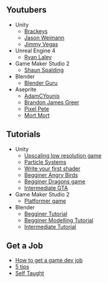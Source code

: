 ## Youtubers
* Unity
  * [Brackeys](https://www.youtube.com/user/Brackeys)
  * [Jason Weimann](https://www.youtube.com/channel/UCX_b3NNQN5bzExm-22-NVVg)
  * [Jimmy Vegas](https://www.youtube.com/channel/UCRMXHQ2rJ9_0CHS7mhL7erg)
* Unreal Engine 4
  * [Ryan Laley](https://www.youtube.com/channel/UCsS5i15vvUbwfr_1JdRKCAA)
* Game Maker Studio 2
  * [Shaun Spalding](https://www.youtube.com/user/999Greyfox)
* Blender
  * [Blender Guru](https://www.youtube.com/user/AndrewPPrice)
* Aseprite
  * [AdamCYounis](https://www.youtube.com/channel/UC08QfQDLAd9D7aYPFgBUIng)
  * [Brandon James Greer](https://www.youtube.com/channel/UCC26K7LTSrJK0BPAUyyvtQg)
  * [Pixel Pete](https://www.youtube.com/user/MilkoDaily)
  * [Mort Mort](https://www.youtube.com/user/atMNRArt)
 
## Tutorials
* Unity
  * [Upscaling low resolution game](https://itch.io/t/129513/unity-guide-upscaling-your-low-rez-game)
  * [Particle Systems](https://learn.unity.com/tutorial/visual-effects-with-particles?language=en#5c7f8528edbc2a002053b57e)
  * [Write your first shader](https://learn.unity.com/tutorial/writing-your-first-shader-in-unity#)
  * [Begginer Angry Birds](https://www.youtube.com/watch?v=Lu76c85LhGY&list=PLB5_EOMkLx_VHKn4IISeNwhlDrb1948ZX&index=1)
  * [Begginer Dragons game](https://www.youtube.com/watch?v=BL2u_6sSvcM&list=PLB5_EOMkLx_WCGalAUeKXA1I-qQqYY_Sk&index=2)
  * [Intermediate GTA](https://www.youtube.com/playlist?list=PLZ1b66Z1KFKi_AxdUDtVX_fHT6IqzhV55)
* Game Maker Studio 2
  * [Platformer game](https://www.youtube.com/playlist?list=PLPRT_JORnIupqWsjRpJZjG07N01Wsw_GJ)
* Blender
  * [Begginer Tutorial](https://www.youtube.com/playlist?list=PLjEaoINr3zgEq0u2MzVgAaHEBt--xLB6U)
  * [Begginer Modelling Tutorial](https://www.youtube.com/playlist?list=PLjEaoINr3zgEL9UjPTLWQhLFAK7wVaRMR)
  * [Intermediate Tutorial](https://www.youtube.com/playlist?list=PLjEaoINr3zgHJVJF3T3CFUAZ6z11jKg6a)

## Get a Job
 * [How to get a game dev job](https://www.youtube.com/watch?v=tBO-RvTPETU&ab_channel=JasonWeimann)
 * [5 tips](https://www.youtube.com/watch?v=NNOw7_e372E&ab_channel=MassiveEntertainment-AUbisoftStudio)
 * [Self Taught](https://www.youtube.com/watch?v=bpSNBscjaDY&ab_channel=JasonWeimann)
